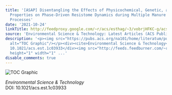 ```yaml
---
title: '[ASAP] Disentangling the Effects of Physicochemical, Genetic, and Microbial
  Properties on Phase-Driven Resistome Dynamics during Multiple Manure Composting
  Processes'
date: '2021-10-24'
linkTitle: http://feedproxy.google.com/~r/acs/esthag/~3/vobrjHFKC-g/acs.est.1c03933
source: 'Environmental Science & Technology: Latest Articles (ACS Publications)'
description: '<p><img src="https://pubs.acs.org/na101/home/literatum/publisher/achs/journals/content/esthag/0/esthag.ahead-of-print/acs.est.1c03933/20211024/images/medium/es1c03933_0007.gif"
  alt="TOC Graphic"/></p><div><cite>Environmental Science & Technology</cite></div><div>DOI:
  10.1021/acs.est.1c03933</div><img src="http://feeds.feedburner.com/~r/acs/esthag/~4/vobrjHFKC-g"
  height="1" width="1" ...'
disable_comments: true
---
```

<p><img src="https://pubs.acs.org/na101/home/literatum/publisher/achs/journals/content/esthag/0/esthag.ahead-of-print/acs.est.1c03933/20211024/images/medium/es1c03933_0007.gif" alt="TOC Graphic"/></p><div><cite>Environmental Science & Technology</cite></div><div>DOI: 10.1021/acs.est.1c03933</div><img src="http://feeds.feedburner.com/~r/acs/esthag/~4/vobrjHFKC-g" height="1" width="1" ...
